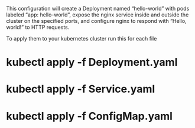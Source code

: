 This configuration will create a Deployment named “hello-world” with pods labeled “app: hello-world”, expose the nginx service inside and outside the cluster on the specified ports, and configure nginx to respond with “Hello, world!” to HTTP requests. 

To apply them to your kubernetes cluster run this for each file
# kubectl apply -f Deployment.yaml
# kubectl apply -f Service.yaml
# kubectl apply -f ConfigMap.yaml
